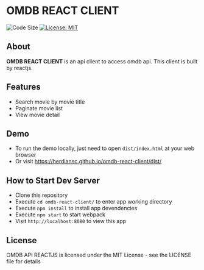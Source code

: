 # OMDB REACT CLIENT
![Code Size](https://img.shields.io/github/languages/code-size/herdiansc/omdb-react-client.svg)
[![License: MIT](https://img.shields.io/badge/License-MIT-blue.svg)](https://opensource.org/licenses/MIT)

## About
**OMDB REACT CLIENT** is an api client to access omdb api. This client is built by reactjs.

## Features
- Search movie by movie title
- Paginate movie list
- View movie detail

## Demo
- To run the demo locally, just need to open `dist/index.html` at your web browser
- Or visit https://herdiansc.github.io/omdb-react-client/dist/

## How to Start Dev Server
- Clone this repository
- Execute `cd omdb-react-client/` to enter app working directory
- Execute `npm install` to install app devendencies
- Execute `npm start` to start webpack
- Visit `http://localhost:8080` to view this app

## License
OMDB API REACTJS is licensed under the MIT License - see the LICENSE file for details

